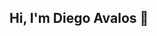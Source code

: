 ## Hi, I'm Diego Avalos   👋

<!--
**DevAvalos/DevAvalos** is a ✨ _special_ ✨ repository because its `README.md` (this file) appears on your GitHub profile.

Here are some ideas to get you started:

💻 Computer Information Systems student at **UPC**  
🔹 Passionate about **programming, databases, and problem-solving**  
🌱 Currently learning **C++, Python, C#, SQL Server, HTML & CSS**  
⚡ Interested in building practical projects and improving my skills every day  

🛠️ Tech & Tools
- **Languages:** C++, Python, C#  
- **Databases:** SQL Server, MongoDB  
- **Web:** HTML, CSS  
- **Tools:** Visual Studio, VS Code, SQL Server Management Studio  

📈 Goals
- Build a solid GitHub portfolio with meaningful projects  
- Learn modern web frameworks and best practices  
- Grow as a developer and contribute to open-source 🚀  
